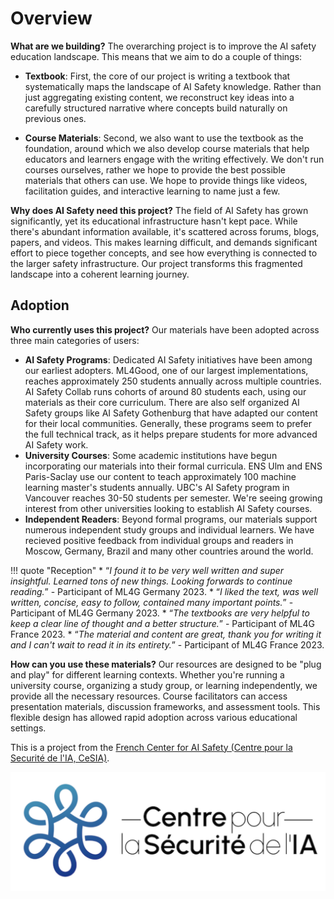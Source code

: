 <!--File: textbook/docs/index.md-->

# Overview

**What are we building?** The overarching project is to improve the AI safety education landscape. This means that we aim to do a couple of things:

- **Textbook**: First, the core of our project is writing a textbook that systematically maps the landscape of AI Safety knowledge. Rather than just aggregating existing content, we reconstruct key ideas into a carefully structured narrative where concepts build naturally on previous ones.

- **Course Materials**: Second, we also want to use the textbook as the foundation, around which we also develop course materials that help educators and learners engage with the writing effectively. We don't run courses ourselves, rather we hope to provide the best possible materials that others can use. We hope to provide things like videos, facilitation guides, and interactive learning to name just a few.

**Why does AI Safety need this project?** The field of AI Safety has grown significantly, yet its educational infrastructure hasn't kept pace. While there's abundant information available, it's scattered across forums, blogs, papers, and videos. This makes learning difficult, and demands significant effort to piece together concepts, and see how everything is connected to the larger safety infrastructure. Our project transforms this fragmented landscape into a coherent learning journey.

## Adoption

**Who currently uses this project?** Our materials have been adopted across three main categories of users:

- **AI Safety Programs**: Dedicated AI Safety initiatives have been among our earliest adopters. ML4Good, one of our largest implementations, reaches approximately 250 students annually across multiple countries. AI Safety Collab runs cohorts of around 80 students each, using our materials as their core curriculum. There are also self organized AI Safety groups like AI Safety Gothenburg that have adapted our content for their local communities. Generally, these programs seem to prefer the full technical track, as it helps prepare students for more advanced AI Safety work.
- **University Courses**: Some academic institutions have begun incorporating our materials into their formal curricula. ENS Ulm and ENS Paris-Saclay use our content to teach approximately 100 machine learning master's students annually. UBC's AI Safety program in Vancouver reaches 30-50 students per semester. We're seeing growing interest from other universities looking to establish AI Safety courses.
- **Independent Readers**: Beyond formal programs, our materials support numerous independent study groups and individual learners. We have recieved positive feedback from individual groups and readers in Moscow, Germany, Brazil and many other countries around the world.

!!! quote "Reception"
    * “*I found it to be very well written and super insightful. Learned tons of new things. Looking forwards to continue reading.*” - Participant of ML4G Germany 2023.
    * “*I liked the text, was well written, concise, easy to follow, contained many important points.*” - Participant of ML4G Germany 2023.
    * “*The textbooks are very helpful to keep a clear line of thought and a better structure.*”  - Participant of ML4G France 2023.
    * “*The material and content are great, thank you for writing it and I can't wait to read it in its entirety.*” - Participant of ML4G France 2023.

**How can you use these materials?** Our resources are designed to be "plug and play" for different learning contexts. Whether you're running a university course, organizing a study group, or learning independently, we provide all the necessary resources. Course facilitators can access presentation materials, discussion frameworks, and assessment tools. This flexible design has allowed rapid adoption across various educational settings.

This is a project from the [French Center for AI Safety (Centre pour la Securité de l'IA, CeSIA)](https://www.securite-ia.fr/).

<img src="assets/CeSIA.png" alt="CeSIA - Centre pour la Sécurité de l'IA" />
